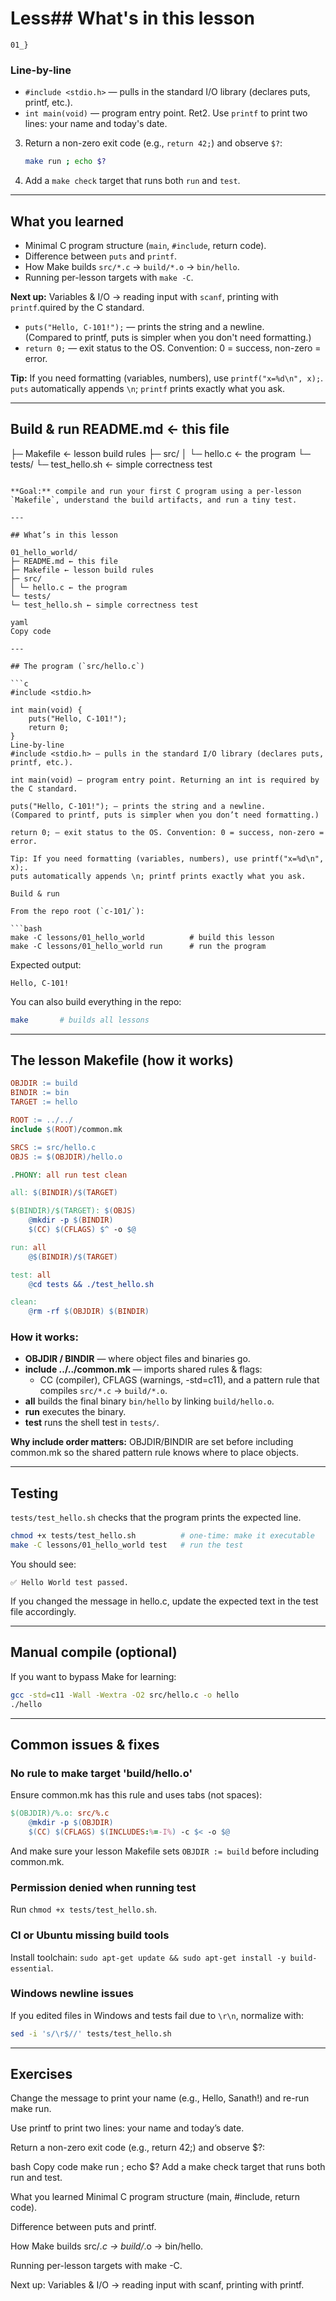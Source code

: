# Less## What's in this lesson

```
01_}
```

### Line-by-line

- `#include <stdio.h>` — pulls in the standard I/O library (declares puts, printf, etc.).
- `int main(void)` — program entry point. Ret2. Use `printf` to print two lines: your name and today's date.

3. Return a non-zero exit code (e.g., `return 42;`) and observe `$?`:

   ```bash
   make run ; echo $?
   ```

4. Add a `make check` target that runs both `run` and `test`.

---

## What you learned

- Minimal C program structure (`main`, `#include`, return code).
- Difference between `puts` and `printf`.
- How Make builds `src/*.c` → `build/*.o` → `bin/hello`.
- Running per-lesson targets with `make -C`.

**Next up:** Variables & I/O → reading input with `scanf`, printing with `printf`.quired by the C standard.
- `puts("Hello, C-101!");` — prints the string and a newline.  
  (Compared to printf, puts is simpler when you don't need formatting.)
- `return 0;` — exit status to the OS. Convention: 0 = success, non-zero = error.

**Tip:** If you need formatting (variables, numbers), use `printf("x=%d\n", x);`.  
`puts` automatically appends `\n`; `printf` prints exactly what you ask.

---

## Build & run README.md      ← this file
├─ Makefile       ← lesson build rules
├─ src/
│  └─ hello.c     ← the program
└─ tests/
   └─ test_hello.sh ← simple correctness test
```o, World 👋

**Goal:** compile and run your first C program using a per-lesson `Makefile`, understand the build artifacts, and run a tiny test.

---

## What’s in this lesson

01_hello_world/
├─ README.md ← this file
├─ Makefile ← lesson build rules
├─ src/
│ └─ hello.c ← the program
└─ tests/
└─ test_hello.sh ← simple correctness test

yaml
Copy code

---

## The program (`src/hello.c`)

```c
#include <stdio.h>

int main(void) {
    puts("Hello, C-101!");
    return 0;
}
Line-by-line
#include <stdio.h> — pulls in the standard I/O library (declares puts, printf, etc.).

int main(void) — program entry point. Returning an int is required by the C standard.

puts("Hello, C-101!"); — prints the string and a newline.
(Compared to printf, puts is simpler when you don’t need formatting.)

return 0; — exit status to the OS. Convention: 0 = success, non-zero = error.

Tip: If you need formatting (variables, numbers), use printf("x=%d\n", x);.
puts automatically appends \n; printf prints exactly what you ask.

Build & run

From the repo root (`c-101/`):

```bash
make -C lessons/01_hello_world          # build this lesson
make -C lessons/01_hello_world run      # run the program
```
Expected output:

```
Hello, C-101!
```

You can also build everything in the repo:

```bash
make       # builds all lessons
```

---

## The lesson Makefile (how it works)

```makefile
OBJDIR := build
BINDIR := bin
TARGET := hello

ROOT := ../../
include $(ROOT)/common.mk

SRCS := src/hello.c
OBJS := $(OBJDIR)/hello.o

.PHONY: all run test clean

all: $(BINDIR)/$(TARGET)

$(BINDIR)/$(TARGET): $(OBJS)
	@mkdir -p $(BINDIR)
	$(CC) $(CFLAGS) $^ -o $@

run: all
	@$(BINDIR)/$(TARGET)

test: all
	@cd tests && ./test_hello.sh

clean:
	@rm -rf $(OBJDIR) $(BINDIR)
```

### How it works:

- **OBJDIR / BINDIR** — where object files and binaries go.
- **include ../../common.mk** — imports shared rules & flags:
  - CC (compiler), CFLAGS (warnings, -std=c11), and a pattern rule that compiles `src/*.c` → `build/*.o`.
- **all** builds the final binary `bin/hello` by linking `build/hello.o`.
- **run** executes the binary.
- **test** runs the shell test in `tests/`.

**Why include order matters:** OBJDIR/BINDIR are set before including common.mk so the shared pattern rule knows where to place objects.

---

## Testing

`tests/test_hello.sh` checks that the program prints the expected line.

```bash
chmod +x tests/test_hello.sh          # one-time: make it executable
make -C lessons/01_hello_world test   # run the test
```

You should see:

```
✅ Hello World test passed.
```

If you changed the message in hello.c, update the expected text in the test file accordingly.

---

## Manual compile (optional)

If you want to bypass Make for learning:

```bash
gcc -std=c11 -Wall -Wextra -O2 src/hello.c -o hello
./hello
```

---

## Common issues & fixes

### No rule to make target 'build/hello.o'

Ensure common.mk has this rule and uses tabs (not spaces):

```makefile
$(OBJDIR)/%.o: src/%.c
	@mkdir -p $(OBJDIR)
	$(CC) $(CFLAGS) $(INCLUDES:%=-I%) -c $< -o $@
```

And make sure your lesson Makefile sets `OBJDIR := build` before including common.mk.

### Permission denied when running test

Run `chmod +x tests/test_hello.sh`.

### CI or Ubuntu missing build tools

Install toolchain: `sudo apt-get update && sudo apt-get install -y build-essential`.

### Windows newline issues

If you edited files in Windows and tests fail due to `\r\n`, normalize with:

```bash
sed -i 's/\r$//' tests/test_hello.sh
```

---

## Exercises
Change the message to print your name (e.g., Hello, Sanath!) and re-run make run.

Use printf to print two lines: your name and today’s date.

Return a non-zero exit code (e.g., return 42;) and observe $?:

bash
Copy code
make run ; echo $?
Add a make check target that runs both run and test.

What you learned
Minimal C program structure (main, #include, return code).

Difference between puts and printf.

How Make builds src/*.c → build/*.o → bin/hello.

Running per-lesson targets with make -C.

Next up: Variables & I/O → reading input with scanf, printing with printf.